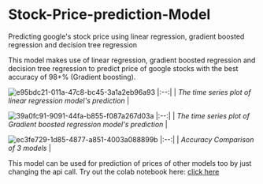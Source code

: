 # Stock-Price-prediction-Model
Predicting google's stock price using linear regression, gradient boosted regression and decision tree regression

This model makes use of linear regression, gradient boosted regression and decision tree regression to predict price of google stocks with the best accuracy of 98+% (Gradient boosting).


![e95bdc21-011a-47c8-bc45-3a1a2eb96a93](https://github.com/amritanshu19/Google-Stock-Price-prediction/assets/83136054/42f37485-7ec8-423a-bf44-637f88f7539e)
|:--:| 
| *The time series plot of linear regression model's prediction* |

![39a0fc91-9091-44fa-b855-f087a267d03a](https://github.com/amritanshu19/Google-Stock-Price-prediction/assets/83136054/b80a541b-9c61-469b-8bba-8ef8746fba9b)
|:--:| 
| *The time series plot of Gradient boosted regression model's prediction* |

![ec3fe729-1d85-4877-a851-4003a088899b](https://github.com/amritanshu19/Google-Stock-Price-prediction/assets/83136054/ceec90f8-a366-433f-bd81-55c71222fc09)
|:--:| 
| *Accuracy Comparison of 3 models* |

This model can be used for prediction of prices of other models too by just changing the api call.
Try out the colab notebook here: [click here](https://colab.research.google.com/drive/1gC7_bIVTkOL73_agI7dD3hqc0iFFYTv5?usp=sharing) 
